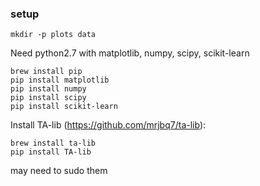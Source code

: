 ### setup
`mkdir -p plots data`


Need python2.7 with matplotlib, numpy, scipy, scikit-learn
```
brew install pip
pip install matplotlib
pip install numpy
pip install scipy
pip install scikit-learn
```
Install TA-lib (https://github.com/mrjbq7/ta-lib):
```
brew install ta-lib
pip install TA-lib
```
may need to sudo them
